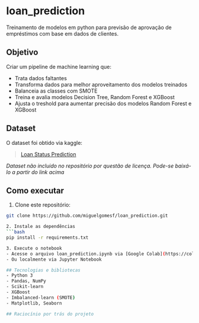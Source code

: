 # loan_prediction
Treinamento de modelos em python para previsão de aprovação de empréstimos com base em dados de clientes.

## Objetivo

Criar um pipeline de machine learning que:

- Trata dados faltantes
- Transforma dados para melhor aproveitamento dos modelos treinados
- Balanceia as classes com SMOTE
- Treina e avalia modelos Decision Tree, Random Forest e XGBoost
- Ajusta o treshold para aumentar precisão dos modelos Random Forest e XGBoost

## Dataset

O dataset foi obtido via kaggle:

> [Loan Status Prediction](https://www.kaggle.com/datasets/bhavikjikadara/loan-status-prediction/data)

*Dataset não incluido no repositório por questão de licença. Pode-se baixá-lo a partir do link acima*

## Como executar

1. Clone este repositório:
```bash
git clone https://github.com/miguelgomesf/loan_prediction.git

2. Instale as dependências
```bash
pip install -r requirements.txt

3. Execute o notebook
- Acesse o arquivo loan_prediction.ipynb via [Google Colab](https://colab.research.google.com/drive/1awOHU-io4M6RRyZvQBjzfINfpn7p7e7Y?usp=sharing)
- Ou localmente via Jupyter Notebook

## Tecnologias e bibliotecas
- Python 3
- Pandas, NumPy
- Scikit-learn
- XGBoost
- Imbalanced-learn (SMOTE)
- Matplotlib, Seaborn

## Raciocínio por trás do projeto
